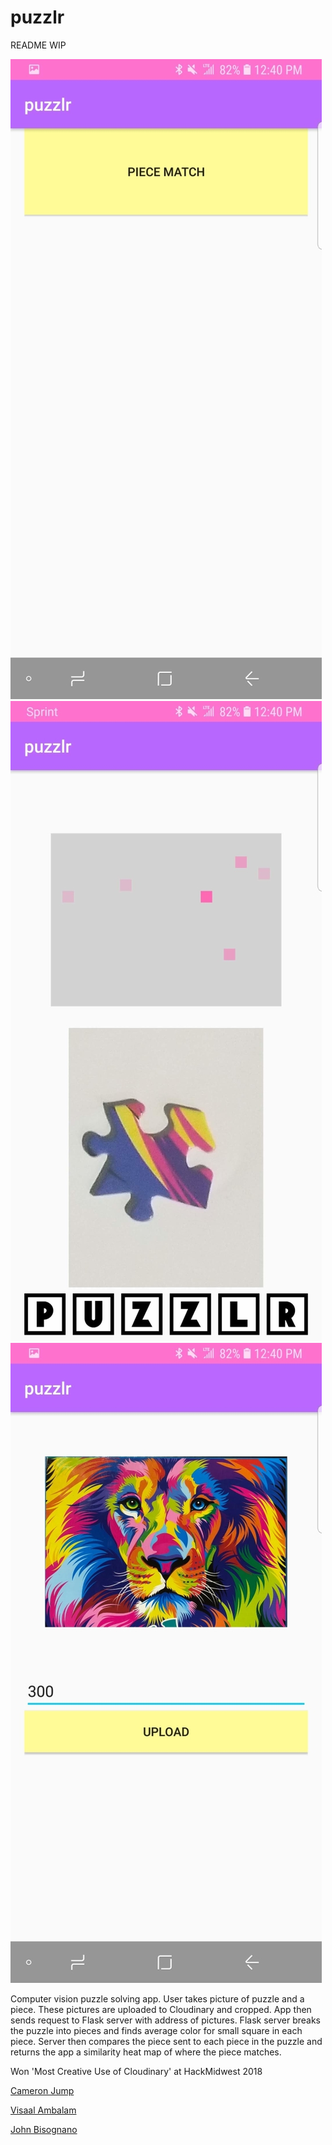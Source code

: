 # puzzlr
README WIP

![screenshot_20180722-124056_puzzlr](https://github.com/cameronjump/puzzlr/blob/server/piecematch.jpg)
![screenshot_20180722-124041_puzzlr](https://github.com/cameronjump/puzzlr/blob/server/piece.jpg)
![screenshot_20180722-124052_puzzlr](https://github.com/cameronjump/puzzlr/blob/server/board.jpg)

Computer vision puzzle solving app. User takes picture of puzzle and a piece. These pictures are uploaded to Cloudinary and cropped. App then sends request to Flask server with address of pictures. Flask server breaks the puzzle into pieces and finds average color for small square in each piece. Server then compares the piece sent to each piece in the puzzle and returns the app a similarity heat map of where the piece matches.

Won 'Most Creative Use of Cloudinary' at HackMidwest 2018


[Cameron Jump](https://github.com/cameronjump/)

[Visaal Ambalam](https://github.com/visaals/)

[John Bisognano](https://github.com/johnbisognano)


